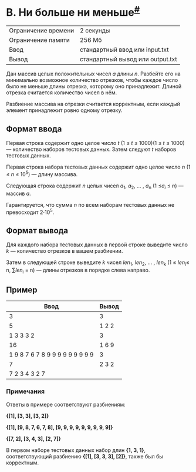 # B. Ни больше ни меньше<sup>[#](https://contest.yandex.ru/contest/74964/problems/B/)</sup>

| | |
|---|---|
|Ограничение времени|2 секунды|
|Ограничение памяти|256 Мб|
|Ввод|стандартный ввод или input.txt|
|Вывод|стандартный вывод или output.txt|

Дан массив целых положительных чисел *a* длины *n*. Разбейте его на минимально возможное количество отрезков, чтобы каждое число было не меньше длины отрезка, которому оно принадлежит. Длиной отрезка считается количество чисел в нём.

Разбиение массива на отрезки считается корректным, если каждый элемент принадлежит ровно одному отрезку.

## Формат ввода

Первая строка содержит одно целое число *t* (1 ≤ *t* ≤ 1000)(1 ≤ *t* ≤ 1000) — количество наборов тестовых данных. Затем следуют *t* наборов тестовых данных.

Первая строка набора тестовых данных содержит одно целое число *n* (1 ≤ *n* ≤ 10<sup>5</sup>) — длину массива.

Следующая строка содержит *n* целых чисел *a*<sub>1</sub>, *a*<sub>2</sub>, ... , *a*<sub>n</sub>​ (1 ≤*a*<sub>*i*</sub> ≤ *n*) — массив *a*.

Гарантируется, что сумма *n* по всем наборам тестовых данных не превосходит 2⋅10<sup>5</sup>.

## Формат вывода

Для каждого набора тестовых данных в первой строке выведите число *k* — количество отрезков в вашем разбиении.

Затем в следующей строке выведите *k* чисел *len*<sub>1</sub>, *len*<sub>2</sub>, ... , *len*<sub>k</sub>​ (1 ≤ *len*<sub>i</sub>≤ n, ∑*len*<sub>i</sub> = n) — длины отрезков в порядке слева направо.

## Пример
|Ввод|Вывод|
|---|---|
|3 |3|
|5 |1 2 2|
|1 3 3 3 2 |3|
|16 |1 6 9 |
|1 9 8 7 6 7 8 9 9 9 9 9 9 9 9 9 |3|
|7 |2 3 2|
|7 2 3 4 3 2 7 |  |



### Примечания

Ответы в примере соответствуют разбиениям:

**{[1], [3, 3], [3, 2]}**

**{[1], [9, 8, 7, 6, 7, 8], [9, 9, 9, 9, 9, 9, 9, 9, 9]}** 

**{[7, 2], [3, 4, 3], [2, 7]}** 

В первом наборе тестовых данных набор длин **{1, 3, 1}**, соответствующий разбиению **{[1], [3, 3, 3], [2]}**, также был бы корректным.